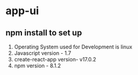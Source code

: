 # app-ui
## npm install to set up 

1. Operating System used for Development is linux
2. Javascript version - 1.7
3. create-react-app version- v17.0.2
4. npm version - 8.1.2
